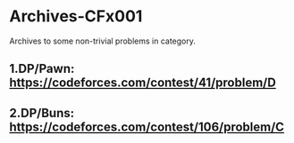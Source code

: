 # Archives-CFx001
Archives to some non-trivial problems in category.
## 1.DP/Pawn: https://codeforces.com/contest/41/problem/D
## 2.DP/Buns: https://codeforces.com/contest/106/problem/C
